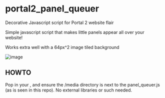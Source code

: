 # portal2_panel_queuer
Decorative Javascript script for Portal 2 website flair

Simple javascript script that makes little panels appear all over your website!

Works extra well with a 64px^2 image tiled background

![image](https://github.com/user-attachments/assets/f15003dd-ef94-46b4-8134-f7783da55a3d)

## HOWTO
Pop <script src="panel_queuer.js"></script> in your <head>, and ensure the /media directory is next to the panel_queuer.js (as is seen in this repo). 
No external libraries or such needed.
